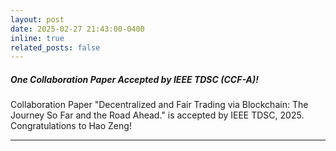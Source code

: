 ```yaml
---
layout: post
date: 2025-02-27 21:43:00-0400
inline: true
related_posts: false
---
```

##### **One Collaboration Paper Accepted by IEEE TDSC (CCF-A)!**

Collaboration Paper "Decentralized and Fair Trading via Blockchain: The Journey So Far and the Road Ahead." is accepted by IEEE TDSC, 2025. Congratulations to Hao Zeng!


---